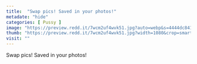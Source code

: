 ```yaml
---
title:  "Swap pics! Saved in your photos!"
metadate: "hide"
categories: [ Pussy ]
image: "https://preview.redd.it/7wcm2uf4wvk51.jpg?auto=webp&s=4444dc8412ffc2facbccd77473dd2264443e6005"
thumb: "https://preview.redd.it/7wcm2uf4wvk51.jpg?width=1080&crop=smart&auto=webp&s=c30a89a17bf2c71f17925482d6da72f1f1773dd5"
visit: ""
---
```

Swap pics! Saved in your photos!
